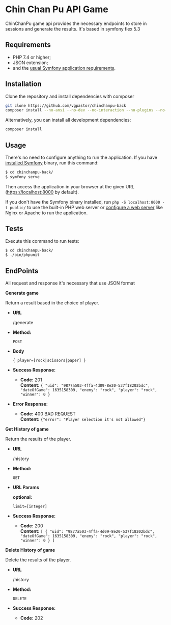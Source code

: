 Chin Chan Pu API Game
========================

ChinChanPu game api provides the necessary endpoints to store in sessions and generate the results.
It's based in symfony flex 5.3

Requirements
------------

* PHP 7.4 or higher;
* JSON extension;
* and the [usual Symfony application requirements][1].

Installation
------------

Clone the repository and install dependencies with composer

```bash
git clone https://github.com/vgpastor/chinchanpu-back
composer install --no-ansi --no-dev --no-interaction --no-plugins --no-progress --no-scripts --optimize-autoloader
```

Alternatively, you can install all development dependencies:

```bash
composer install
```

Usage
-----

There's no need to configure anything to run the application. If you have
[installed Symfony][4] binary, run this command:

```bash
$ cd chinchanpu-back/
$ symfony serve
```

Then access the application in your browser at the given URL (<https://localhost:8000> by default).

If you don't have the Symfony binary installed, run `php -S localhost:8000 -t public/`
to use the built-in PHP web server or [configure a web server][3] like Nginx or
Apache to run the application.

Tests
-----

Execute this command to run tests:

```bash
$ cd chinchanpu-back/
$ ./bin/phpunit
```

[1]: https://symfony.com/doc/current/reference/requirements.html
[3]: https://symfony.com/doc/current/cookbook/configuration/web_server_configuration.html
[4]: https://symfony.com/download

EndPoints
------------
All request and response it's necessary that use JSON format

**Generate game**

Return a result based in the choice of player.

* **URL**

  /generate

* **Method:**

  `POST`

*  **Body**

   `{ player=[rock|scissors|paper] }`

* **Success Response:**

    * **Code:** 201 <br />
      **Content:** `{
      "uid": "9877a503-4ffa-4d09-8e20-537f18202bdc",
      "dateOfGame": 1635158309,
      "enemy": "rock",
      "player": "rock",
      "winner": 0
      }`

* **Error Response:**

    * **Code:** 400 BAD REQUEST <br />
      **Content:** `{"error": "Player selection it's not allowed"}`


**Get History of game**

Return the results of the player.

* **URL**

  /history

* **Method:**

  `GET`

*  **URL Params**

   **optional:**

   `limit=[integer]`


* **Success Response:**

    * **Code:** 200 <br />
      **Content:** `[
      {
      "uid": "9877a503-4ffa-4d09-8e20-537f18202bdc",
      "dateOfGame": 1635158309,
      "enemy": "rock",
      "player": "rock",
      "winner": 0
      }
      ]`

**Delete History of game**

Delete the results of the player.

* **URL**

  /history

* **Method:**

  `DELETE`

* **Success Response:**

    * **Code:** 202 <br />

    

